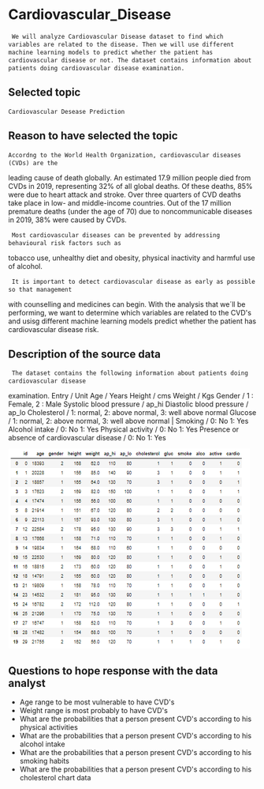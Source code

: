 # Cardiovascular_Disease

     We will analyze Cardiovascular Disease dataset to find which variables are related to the disease. Then we will use different machine learning models to predict whether the patient has cardiovascular disease or not. The dataset contains information about patients doing cardiovascular disease examination.

## Selected topic

    Cardiovascular Desease Prediction

## Reason to have selected the topic

    Accordng to the World Health Organization, cardiovascular diseases (CVDs) are the
leading cause of death globally. An estimated 17.9 million people died from CVDs in 2019,
representing 32% of all global deaths. Of these deaths, 85% were due to heart attack and stroke.
Over three quarters of CVD deaths take place in low- and middle-income countries.
Out of the 17 million premature deaths (under the age of 70) due to noncommunicable diseases
in 2019, 38% were caused by CVDs.

     Most cardiovascular diseases can be prevented by addressing behavioural risk factors such as
tobacco use, unhealthy diet and obesity, physical inactivity and harmful use of alcohol.

     It is important to detect cardiovascular disease as early as possible so that management
with counselling and medicines can begin. With the analysis that we´ll be performing, we want to
determine which variables are related to the CVD's and usisg different machine learning models
predict whether the patient has cardiovascular disease risk.

## Description of the source data

     The dataset contains the following information about patients doing cardiovascular disease
examination.
Entry  / Unit
Age    /  Years
Height / cms
Weight / Kgs
Gender / 1 : Female,  2 : Male
Systolic blood pressure  / ap_hi
Diastolic blood pressure / ap_lo
Cholesterol / 1: normal, 2: above normal, 3: well above normal
Glucose  / 1: normal, 2: above normal, 3: well above normal |
Smoking  / 0: No 1: Yes
Alcohol intake / 0: No 1: Yes
Physical activity / 0: No 1: Yes
Presence or absence of cardiovascular disease / 0: No 1: Yes

![Alt Text](https://github.com/CarlosRello/Cardiovascular_Disease/blob/main/Resources/db.png)

## Questions to hope response with the data analyst

- Age range to be most vulnerable to have CVD's
- Weight range is most probably to have CVD's
- What are the probabilities that a person present CVD's according to his physical activities
- What are the probabilities that a person present CVD's according to his alcohol intake
- What are the probabilities that a person present CVD's according to his smoking habits
- What are the probabilities that a person present CVD's according to his cholesterol chart data
